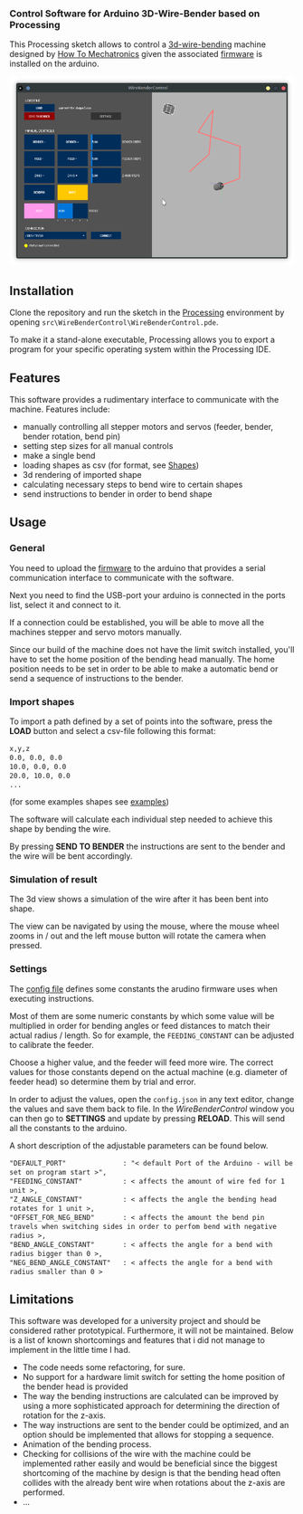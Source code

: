 ### Control Software for Arduino 3D-Wire-Bender based on Processing
This Processing sketch allows to control a [3d-wire-bending](https://howtomechatronics.com/projects/arduino-3d-wire-bending-machine/) machine designed by [How To Mechatronics](https://howtomechatronics.com/) given the associated [firmware](https://github.com/martinfg/WireBenderArduino) is installed on the arduino.

![screenshot](./data/screenshot.png)

## Installation
Clone the repository and run the sketch in the [Processing](https://processing.org/) environment by opening `src\WireBenderControl\WireBenderControl.pde`.

To make it a stand-alone executable, Processing allows you to export a program for your specific operating system within the Processing IDE. 

## Features
This software provides a rudimentary interface to communicate with the machine. Features include:
* manually controlling all stepper motors and servos (feeder, bender, bender rotation, bend pin)
* setting step sizes for all manual controls
* make a single bend
* loading shapes as csv (for format, see [Shapes](#import-shapes))
* 3d rendering of imported shape
* calculating necessary steps to bend wire to certain shapes
* send instructions to bender in order to bend shape 

## Usage
### General
You need to upload the [firmware](https://github.com/martinfg/WireBenderArduino) to the arduino that provides a serial communication interface to communicate with the software. 

Next you need to find the USB-port your arduino is connected in the ports list, select it and connect to it. 

If a connection could be established, you will be able to move all the machines stepper and servo motors manually. 

Since our build of the machine does not have the limit switch installed, you'll have to set the home position of the bending head manually. The home position needs to be set in order to be able to make a automatic bend or send a sequence of instructions to the bender.

### Import shapes
To import a path defined by a set of points into the software, press the **LOAD** button and select a csv-file following this format:

```
x,y,z
0.0, 0.0, 0.0 
10.0, 0.0, 0.0
20.0, 10.0, 0.0
...
```
(for some examples shapes see [examples](./data/examples))

The software will calculate each individual step needed to achieve this shape by bending the wire. 

By pressing **SEND TO BENDER** the instructions are sent to the bender and the wire will be bent accordingly. 

### Simulation of result
The 3d view shows a simulation of the wire after it has been bent into shape. 

The view can be navigated by using the mouse, where the mouse wheel zooms in / out and the left mouse button will rotate the camera when pressed. 

### Settings
The [config file](./src/WireBenderControl/data/config.json) defines some constants the arudino firmware uses when executing instructions. 

Most of them are some numeric constants by which some value will be multiplied in order for bending angles or feed distances to match their actual radius / length. So for example, the `FEEDING_CONSTANT` can be adjusted to calibrate the feeder. 

Choose a higher value, and the feeder will feed more wire. The correct values for those constants depend on the actual machine (e.g. diameter of feeder head) so determine them by trial and error. 

In order to adjust the values, open the `config.json` in any text editor, change the values and save them back to file. In the _WireBenderControl_ window you can then go to **SETTINGS** and update by pressing **RELOAD**. This will send all the constants to the arduino.

A short description of the adjustable parameters can be found below.

```
"DEFAULT_PORT"              : "< default Port of the Arduino - will be set on program start >",
"FEEDING_CONSTANT"          : < affects the amount of wire fed for 1 unit >,
"Z_ANGLE_CONSTANT"          : < affects the angle the bending head rotates for 1 unit >,
"OFFSET_FOR_NEG_BEND"       : < affects the amount the bend pin travels when switching sides in order to perfom bend with negative radius >,
"BEND_ANGLE_CONSTANT"       : < affects the angle for a bend with radius bigger than 0 >,
"NEG_BEND_ANGLE_CONSTANT"   : < affects the angle for a bend with radius smaller than 0 >
```

## Limitations
This software was developed for a university project and should be considered rather prototypical. Furthermore, it will not be maintained. Below is a list of known shortcomings and features that i did not manage to implement in the little time I had. 

* The code needs some refactoring, for sure.
* No support for a hardware limit switch for setting the home position of the bender head is provided 
* The way the bending instructions are calculated can be improved by using a more sophisticated approach for determining the direction of rotation for the z-axis.
* The way instructions are sent to the bender could be optimized, and an option should be implemented that allows for stopping a sequence.
* Animation of the bending process.
* Checking for collisions of the wire with the machine could be implemented rather easily and would be beneficial since the biggest shortcoming of the machine by design is that the bending head often collides with the already bent wire when rotations about the z-axis are performed.
* ...  
